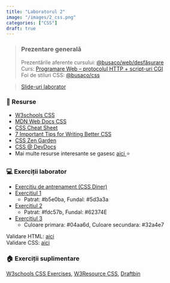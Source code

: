 ```yaml
---
title: "Laboratorul 2"
image: "/images/2_css.png"
categories: ["CSS"]
draft: true
---
```


> ### ️Prezentare generală
> Prezentările aferente cursului: <a href="https://profs.info.uaic.ro/sabin.buraga/teach/courses/web/web-film.html" class="text-link" target="_blank">@busaco/web/desfășurare </a> \
> Curs: <a href="https://edu.info.uaic.ro/web-technologies/presentations/web02ProgramareWeb-HTTP-CGI.pdf" target="_blank">Programare Web – protocolul HTTP + script-uri CGI</a> \
> Foi de stiluri CSS: <a href="https://profs.info.uaic.ro/~busaco/teach/labs/css" target="_blank">@busaco/css </a>

<blockquote class="slides">
    <a href="https://docs.google.com/presentation/d/e/2PACX-1vSFd21Uuhmcl_nXFev-Dk2OuO6aaeg7rV5JZrRdgFJcxM8WvIygZJ2RULenTd9ISNgL9NGJq1W2cCAz/pub?start=false&loop=false&delayms=3000" class="slides-link">Slide-uri laborator</a>
</blockquote>

### 📖 Resurse
- <a href="https://www.w3schools.com/css/css_syntax.asp" target="_blank">W3schools CSS</a>
- <a href="https://developer.mozilla.org/en-US/docs/Web/CSS" target="_blank">MDN Web Docs CSS</a>
- <a href="https://adam-marsden.co.uk/css-cheat-sheet" target="_blank">CSS Cheat Sheet</a>
- <a href="https://www.freecodecamp.org/news/7-important-tips-for-writing-better-css/" target="_blank">7 Important Tips for Writing Better CSS</a>
- <a href="http://www.csszengarden.com/" target="_blank">CSS Zen Garden</a>
- <a href="https://devdocs.io/css/" target="_blank">CSS @ DevDocs</a>
- Mai multe resurse interesante se gasesc   <a href="https://profs.info.uaic.ro/~busaco/teach/courses/web/web-film.html" target="_blank">aici </a> ⭐

### 💻 Exerciții laborator
- <a href="https://flukeout.github.io/" target="_blank">Exercitiu de antrenament (CSS Diner)</a>
- <a href="https://github.com/victorvlad19/web/raw/master/_posts/imagini/L2_Ex1.png" target="_blank">Exercitiul 1</a>
    - Patrat: #b5e0ba, Fundal: #5d3a3a
- <a href="https://github.com/victorvlad19/web/raw/master/_posts/imagini/L2_Ex2.png" target="_blank">Exercitiul 2</a>
    - Patrat: #fdc57b, Fundal: #62374E
- <a href="https://github.com/victorvlad19/web/raw/master/_posts/imagini/L2_Ex3.png" target="_blank">Exercitiul 3</a>
    - Culoare primara: #04aa6d, Culoare secundara: #32a4e7

Validare HTML: <a href="https://validator.w3.org/#validate_by_input" target="_blank">aici</a> \
Validare CSS: <a href="https://jigsaw.w3.org/css-validator/#validate_by_input" target="_blank">aici</a>

### 🏠 Exerciții suplimentare
<a href="https://www.w3schools.com/css/exercise.asp" target="_blank">W3schools CSS Exercises</a>,
<a href="https://www.w3resource.com/html-css-exercise/index.php" target="_blank">W3Resource CSS</a>,
<a href="https://draftin.com/documents/499936?token=fgK6zU_Ojo65goYklgWfn2_V9v2lKSJD64_8ta2tSzjqnBp16_kEUfsFP8OBWGZCsZUtzCMbo3M5HGWeIMO7lO0" target="_blank">Draftbin</a>